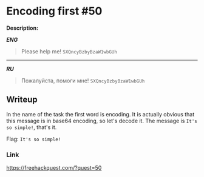 # Encoding first #50
**Description:**

***ENG***
> Please help me! `SXQncyBzbyBzaW1wbGUh`

---

***RU***
> Пожалуйста, помоги мне! `SXQncyBzbyBzaW1wbGUh`

## Writeup

In the name of the task the first word is encoding. It is actually obvious that this message is in base64 encoding, so let's decode it. The message is `It's so simple!`, that's it.

Flag: `It's so simple!`

### Link

https://freehackquest.com/?quest=50
